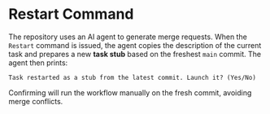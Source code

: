 # Restart Command

The repository uses an AI agent to generate merge requests. When the `Restart` command is issued, the agent copies the description of the current task and prepares a new **task stub** based on the freshest `main` commit. The agent then prints:

```
Task restarted as a stub from the latest commit. Launch it? (Yes/No)
```

Confirming will run the workflow manually on the fresh commit, avoiding merge conflicts.
